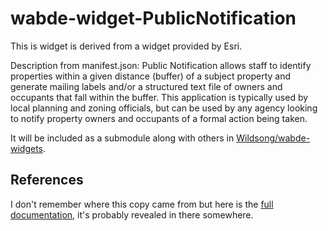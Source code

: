 # wabde-widget-PublicNotification

This is widget is derived from a widget provided by Esri.

Description from manifest.json:
Public Notification allows staff to identify properties within a given
distance (buffer) of a subject property and generate mailing labels
and/or a structured text file of owners and occupants that fall within
the buffer. This application is typically used by local planning and
zoning officials, but can be used by any agency looking to notify
property owners and occupants of a formal action being taken.

It will be included as a submodule along with others in 
[Wildsong/wabde-widgets](https://github.com/Wildsong/wabde-widgets).

## References

I don't remember where this copy came from but here is the
[full documentation](https://doc.arcgis.com/en/web-appbuilder/create-apps/widget-public-notification.htm), it's probably revealed in there somewhere.
